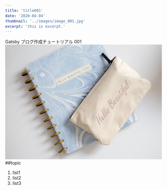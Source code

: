 ```yaml
---
title: 'title001'
date: '2020-04-04'
thumbnail: '../images/image_001.jpg'
excerpt: 'this is excerpt.'
---
```


Gatsby ブログ作成チュートリアル 001
![Sample](../images/image_001.jpg)
##topic

1. list1
2. list2
3. list3
